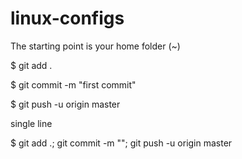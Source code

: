 # linux-configs

The starting point is your home folder (~)

$ git add .

$ git commit -m "first commit"

$ git push -u origin master

single line

$ git add .; git commit -m ""; git push -u origin  master

